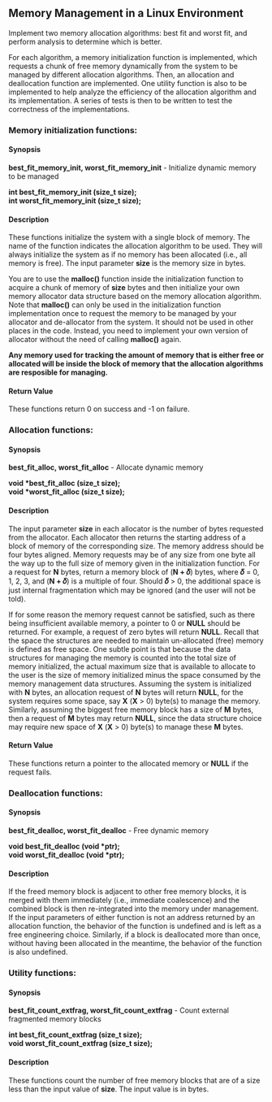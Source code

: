 ## Memory Management in a Linux Environment

Implement two memory allocation algorithms: best fit and worst fit, and perform analysis to determine which is better.

For each algorithm, a memory initialization function is implemented, which requests a chunk of free memory dynamically from the system to be managed by different allocation algorithms. Then, an allocation and deallocation function are implemented. One utility function is also to be implemented to help analyze the efficiency of the allocation algorithm and its implementation. A series of tests is then to be written to test the correctness of the implementations.

### Memory initialization functions:
#### Synopsis
<strong>best_fit_memory_init, worst_fit_memory_init</strong> - Initialize dynamic memory to be managed

<strong>int best_fit_memory_init (size_t size);</strong><br>
<strong>int worst_fit_memory_init (size_t size);</strong>
#### Description
These functions initialize the system with a single block of memory. The name of the function indicates the allocation algorithm to be used. They will always initialize the system as if no memory has been allocated (i.e., all memory is free). The input parameter <strong>size</strong> is the memory size in bytes.

You are to use the <strong>malloc()</strong> function inside the initialization function to acquire a chunk of memory of <strong>size</strong> bytes and then initialize your own memory allocator data structure based on the memory allocation algorithm. Note that <strong>malloc()</strong> can only be used in the initialization function implementation once to request the memory to be managed by your allocator and de-allocator from the system. It should not be used in other places in the code. Instead, you need to implement your own version of allocator without the need of calling <strong>malloc()</strong> again.

<strong>Any memory used for tracking the amount of memory that is either free or allocated will be inside the block of memory that the allocation algorithms are resposible for managing.</strong>
#### Return Value
These functions return 0 on success and -1 on failure.

### Allocation functions:
#### Synopsis
<strong>best_fit_alloc, worst_fit_alloc</strong> - Allocate dynamic memory

<strong>void *best_fit_alloc (size_t size);</strong><br>
<strong>void *worst_fit_alloc (size_t size);</strong>
#### Description
The input parameter <strong>size</strong> in each allocator is the number of bytes requested from the allocator. Each allocator then returns the starting address of a block of memory of the corresponding size. The memory address should be four bytes aligned. Memory requests may be of any size from one byte all the way up to the full size of memory given in the initialization function. For a request for <strong>N</strong> bytes, return a memory block of (<strong>N + 𝛿</strong>) bytes, where <strong>𝛿</strong> = 0, 1, 2, 3, and (<strong>N + 𝛿</strong>) is a multiple of four. Should <strong>𝛿</strong> &gt; 0, the additional space is just internal fragmentation which may be ignored (and the user will not be told).

If for some reason the memory request cannot be satisfied, such as there being insufficient available memory, a pointer to 0 or <strong>NULL</strong> should be returned. For example, a request of zero bytes will return <strong>NULL</strong>. Recall that the space the structures are needed to maintain un-allocated (free) memory is defined as free space. One subtle point is that because the data structures for managing the memory is counted into the total size of memory initialized, the actual maximum size that is available to allocate to the user is the size of memory initialized minus the space consumed by the memory management data structures. Assuming the system is initialized with <strong>N</strong> bytes, an allocation request of <strong>N</strong> bytes will return <strong>NULL</strong>, for the system requires some space, say <strong>X</strong> (<strong>X</strong> &gt; 0) byte(s) to manage the memory. Similarly, assuming the biggest free memory block has a size of <strong>M</strong> bytes, then a request of <strong>M</strong> bytes may return <strong>NULL</strong>, since the data structure choice may require new space of <strong>X</strong> (<strong>X</strong> &gt; 0) byte(s) to manage these <strong>M</strong> bytes.
#### Return Value
These functions return a pointer to the allocated memory or <strong>NULL</strong> if the request fails.

### Deallocation functions:
#### Synopsis
<strong>best_fit_dealloc, worst_fit_dealloc</strong> - Free dynamic memory

<strong>void best_fit_dealloc (void *ptr);</strong><br>
<strong>void worst_fit_dealloc (void *ptr);</strong>
#### Description
If the freed memory block is adjacent to other free memory blocks, it is merged with them immediately (i.e., immediate coalescence) and the combined block is then re-integrated into the memory under management. If the input parameters of either function is not an address returned by an allocation function, the behavior of the function is undefined and is left as a free engineering choice. Similarly, if a block is deallocated more than once, without having been allocated in the meantime, the behavior of the function is also undefined.

### Utility functions:
#### Synopsis
<strong>best_fit_count_extfrag, worst_fit_count_extfrag</strong> - Count external fragmented memory blocks

<strong>int best_fit_count_extfrag (size_t size);</strong><br>
<strong>void worst_fit_count_extfrag (size_t size);</strong>
#### Description
These functions count the number of free memory blocks that are of a size less than the input value of <strong>size</strong>. The input value is in bytes.
